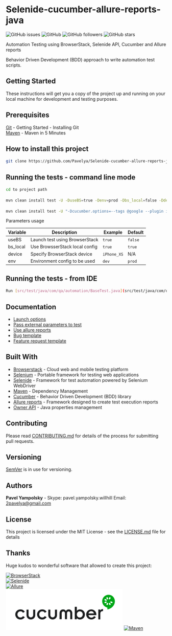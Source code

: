 # Selenide-cucumber-allure-reports-java

<form>
<img alt="GitHub issues" src="https://img.shields.io/github/issues/pavelya/Selenide-cucumber-allure-reports-java?style=for-the-badge">
<img alt="GitHub" src="https://img.shields.io/github/license/pavelya/Selenide-cucumber-allure-reports-java?style=for-the-badge">
<img alt="GitHub followers" src="https://img.shields.io/github/followers/pavelya?style=for-the-badge">
<img alt="GitHub stars" src="https://img.shields.io/github/stars/pavelya/Selenide-cucumber-allure-reports-java?style=for-the-badge">
</form>

Automation Testing using BrowserStack, Selenide API, Cucumber and Allure reports

Behavior Driven Development (BDD) approach to write automation test scripts.  

Getting Started
-------------
These instructions will get you a copy of the project up and running on your local machine for development and testing purposes.

Prerequisites
--------------  
[Git](https://git-scm.com/book/en/v2/Getting-Started-Installing-Git) - Getting Started - Installing Git  
[Maven](https://maven.apache.org/guides/getting-started/maven-in-five-minutes.html) - Maven in 5 Minutes  

How to install this project
-------------

```bash
git clone https://github.com/Pavelya/Selenide-cucumber-allure-reports-java.git  

```
Running the tests - command line mode
-------------------
```bash
cd to project path   
  
mvn clean install test -U -DuseBS=true -Denv=prod -Dbs_local=false -Ddevice=OS_X_Mojave_Safari "-Dcucumber.options=--tags @google --plugin io.qameta.allure.cucumberjvm.AllureCucumberJvm"  
  
mvn clean install test -U "-Dcucumber.options=--tags @google --plugin io.qameta.allure.cucumberjvm.AllureCucumberJvm" 

```
Parameters usage

| Variable   | Description                    | Example    | Default   |
| ---------- | ------------------------------ | -----------| --------- |
| useBS      | Launch test using BrowserStack | `true`     | `false`   |
| bs_local   | Use BrowsserStack local config | `true`     | `true`    |  
| device     | Specify BrowserStack device    | `iPhone_XS`|  N/A      |
| env        | Environment config to be used  | `dev`      | `prod`    |

Running the tests - from IDE  
-------------------
```bash
Run [src/test/java/com/qa/automation/BaseTest.java](src/test/java/com/qa/automation/BaseTest.java)  as maven test

```



Documentation
-------------
* [Launch options](doc/launch_options.md)
* [Pass external parameters to test](doc/working_with_parameters.md)
* [Use allure reports](doc/allure_reports.md)
* [Bug template](doc/bug_report.md)
* [Feature request template](doc/feature_request.md)

Built With
-------------
* [Browserstack](https://www.browserstack.com/) - Cloud web and mobile testing platform  
* [Selenium](http://www.seleniumhq.org/) - Portable framework for testing web applications
* [Selenide](http://selenide.org/) - Framework for test automation powered by Selenium WebDriver
* [Maven](https://maven.apache.org/) - Dependency Management
* [Cucumber](https://cucumber.io/) - Behavior Driven Development (BDD) library 
* [Allure reports](http://allure.qatools.ru/) - Framework designed to create test execution reports
* [Owner API](http://owner.aeonbits.org/) - Java properties management

Contributing
-------------
Please read [CONTRIBUTING.md](doc/CONTRIBUTING.md) for details of the process for submitting pull requests.

Versioning
-------------
[SemVer](http://semver.org/) is in use for versioning.  

Authors
-------------
**Pavel Yampolsky**  - Skype: pavel.yampolsky.willhill Email: 2pavelya@gmail.com

License
-------------
This project is licensed under the MIT License - see the [LICENSE.md](LICENSE.md) file for details

Thanks  
-------------  
Huge kudos to wonderful software that allowed to create this project:

[![BrowserStack](https://www.browserstack.com/images/mail/browserstack-logo-footer.png)](https://www.browserstack.com)  
[![Selenide](https://selenide.org/images/selenide-logo-big.png)](https://selenide.org)  
[![Allure](https://avatars3.githubusercontent.com/u/5879127?s=200&v=4)](https://github.com/allure-framework/allure2)  
[![Cucumber](https://raw.githubusercontent.com/cucumber-ltd/brand/master/images/png/notm/cucumber-black/cucumber-black-128.png)](https://cucumber.io/)
[![Maven](https://maven.apache.org/images/maven-logo-black-on-white.png)](https://maven.apache.org/)
